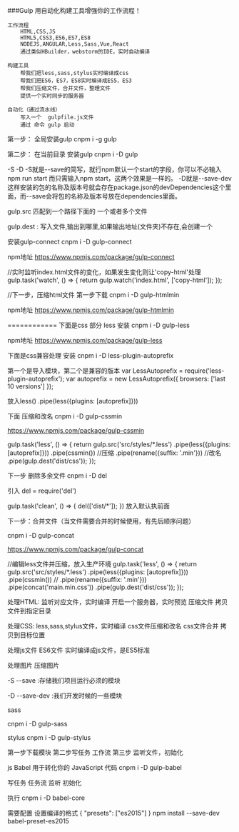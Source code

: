 ###Gulp
用自动化构建工具增强你的工作流程！

	工作流程
		HTML,CSS,JS
		HTML5,CSS3,ES6,ES7,ES8
		NODEJS,ANGULAR,Less,Sass,Vue,React
		通过类似HBuilder，webstorm的IDE，实时自动编译
		
	构建工具
		帮我们把less,sass,stylus实时编译成css
		帮我们把ES6，ES7，ES8实时编译成ES5，ES3
		帮我们压缩文件，合并文件，整理文件
		提供一个实时同步的服务器
		
	自动化（通过流水线）
		写入一个  gulpfile.js文件
		通过 命令 gulp 启动
		

第一步： 全局安装gulp
cnpm i -g gulp

第二步： 在当前目录 安装gulp
cnpm i -D gulp

-S -D
-S就是--save的简写，就行npm默认一个start的字段，你可以不必输入npm run start 而只需输入npm start，这两个效果是一样的。
-D就是--save-dev 这样安装的包的名称及版本号就会存在package.json的devDependencies这个里面，而--save会将包的名称及版本号放在dependencies里面。


gulp.src 匹配到一个路径下面的 一个或者多个文件

gulp.dest : 写入文件,输出到哪里,如果输出地址(文件夹)不存在,会创建一个


安装gulp-connect
cnpm i -D gulp-connect

npm地址
https://www.npmjs.com/package/gulp-connect

//实时监听index.html文件的变化，如果发生变化则让'copy-html'处理
gulp.task('watch', () => {
	return gulp.watch('index.html', ['copy-html']);
});


//下一步，压缩html文件
第一步下载 cnpm i -D gulp-htmlmin

npm地址
https://www.npmjs.com/package/gulp-htmlmin

============
下面是css 部分
less
安装
cnpm i -D gulp-less

npm地址
https://www.npmjs.com/package/gulp-less


下面是css兼容处理
安装
cnpm i -D less-plugin-autoprefix

第一个是导入模块，第二个是兼容的版本
var LessAutoprefix = require('less-plugin-autoprefix');
var autoprefix = new LessAutoprefix({ browsers: ['last 10 versions'] });

放入less()
 .pipe(less({plugins: [autoprefix]}))


下面 压缩和改名
cnpm i -D gulp-cssmin

https://www.npmjs.com/package/gulp-cssmin

gulp.task('less', () => {
	return gulp.src('src/styles/*.less')
		.pipe(less({plugins: [autoprefix]}))
		.pipe(cssmin())                       //压缩
        .pipe(rename({suffix: '.min'}))      //改名
		.pipe(gulp.dest('dist/css'));
});

下一步  删除多余文件
cnpm i -D del

引入
del  = require('del')

gulp.task('clean', () => {
	del(['dist/*']);
})
放入默认执前面

下一步：合并文件（当文件需要合并的时候使用，有先后顺序问题）

cnpm i -D gulp-concat

https://www.npmjs.com/package/gulp-concat

//编辑less文件并压缩，放入生产环境
gulp.task('less', () => {
	return gulp.src('src/styles/*.less')
		.pipe(less({plugins: [autoprefix]}))
		.pipe(cssmin())
//      .pipe(rename({suffix: '.min'}))
        .pipe(concat('main.min.css'))
		.pipe(gulp.dest('dist/css'));
});

处理HTML:
	监听对应文件，实时编译
	开启一个服务器，实时预览
	压缩文件
	拷贝文件到指定目录

处理CSS:
	less,sass,stylus文件，实时编译
	css文件压缩和改名
	css文件合并
	拷贝到目标位置
	
处理js文件
	ES6文件  实时编译成js文件，是ES5标准

处理图片
	压缩图片

-S  --save   :存储我们项目运行必须的模块

-D  --save-dev :我们开发时候的一些模块

sass

cnpm i -D gulp-sass

stylus
cnpm i -D gulp-stylus

第一步下载模块
第二步写任务 工作流
第三步 监听文件，初始化

js
Babel 用于转化你的 JavaScript 代码
cnpm i -D gulp-babel

写任务 任务流
监听
初始化

执行  cnpm i -D babel-core

需要配置     设置编译的格式
{
  "presets": ["es2015"]
}
npm install --save-dev babel-preset-es2015